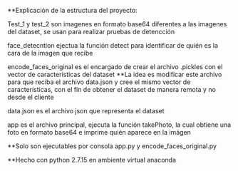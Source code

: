 **Explicación de la estructura del proyecto:

Test_1 y test_2 son imagenes en formato base64 diferentes a las imagenes del dataset, se usan para realizar pruebas de detencción

face_detecntion ejectua la función detect para identificar de quién es la cara de la imagen que recibe

encode_faces_original es el encargado de crear el archivo .pickles con el vector de características del dataset
    **La idea es modificar este archivo para que reciba el archivo data.json y cree el mismo vector de características, con el fin de obtener el dataset de manera remota y no desde el cliente

data.json es el archivo json que representa el dataset

app es el archivo principal, ejecuta la función takePhoto, la cual obtiene una foto en formato base64 e imprime quién aparece en la imágen

**Solo son ejecutables por consola app.py y encode_faces_original.py

**Hecho con python 2.7.15 en ambiente virtual anaconda
